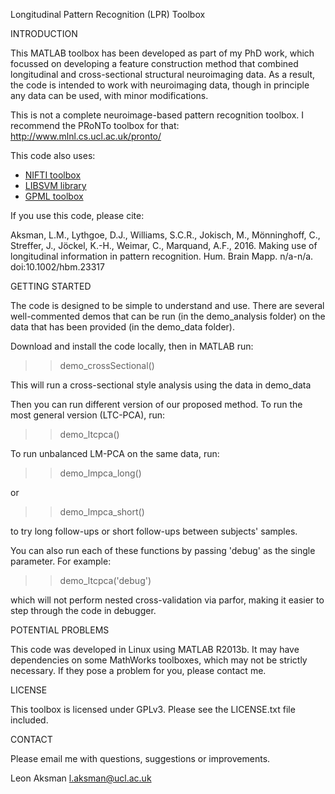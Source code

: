 Longitudinal Pattern Recognition (LPR) Toolbox

INTRODUCTION

This MATLAB toolbox has been developed as part of my PhD work, which focussed on developing a 
feature construction method that combined longitudinal and cross-sectional structural neuroimaging data. 
As a result, the code is intended to work with neuroimaging data, though in principle any data can be used, with minor modifications. 

This is not a complete neuroimage-based pattern recognition toolbox. 
I recommend the PRoNTo toolbox for that:
http://www.mlnl.cs.ucl.ac.uk/pronto/


This code also uses:

- [NIFTI toolbox](http://uk.mathworks.com/matlabcentral/fileexchange/8797-tools-for-nifti-and-analyze-image)
- [LIBSVM library](https://www.csie.ntu.edu.tw/~cjlin/libsvm/)
- [GPML toolbox](http://www.gaussianprocess.org/gpml/code/matlab/doc/)

If you use this code, please cite:

Aksman, L.M., Lythgoe, D.J., Williams, S.C.R., Jokisch, M., Mönninghoff, C., Streffer, J., Jöckel, K.-H., Weimar, C., Marquand, A.F., 2016. Making use of longitudinal information in pattern recognition. Hum. Brain Mapp. n/a-n/a. doi:10.1002/hbm.23317




GETTING STARTED 

The code is designed to be simple to understand and use. 
There are several well-commented demos that can be run (in the demo_analysis folder) on the data that has been provided 
(in the demo_data folder). 

Download and install the code locally, then in MATLAB run:

>> demo_crossSectional() 

This will run a cross-sectional style analysis using the data in demo_data

Then you can run different version of our proposed method.
To run the most general version (LTC-PCA), run:

>> demo_ltcpca()

To run unbalanced LM-PCA on the same data, run:

>> demo_lmpca_long()

or

>> demo_lmpca_short()

to try long follow-ups or short follow-ups between subjects' samples.

You can also run each of these functions by passing 'debug' as the single parameter.
For example:

>> demo_ltcpca('debug')

which will not perform nested cross-validation via parfor, 
making it easier to step through the code in debugger.


POTENTIAL PROBLEMS

This code was developed in Linux using MATLAB R2013b. 
It may have dependencies on some MathWorks toolboxes, which may not be strictly necessary. 
If they pose a problem for you, please contact me.


LICENSE

This toolbox is licensed under GPLv3. Please see the LICENSE.txt file included.


CONTACT

Please email me with questions, suggestions or improvements.

Leon Aksman
l.aksman@ucl.ac.uk
